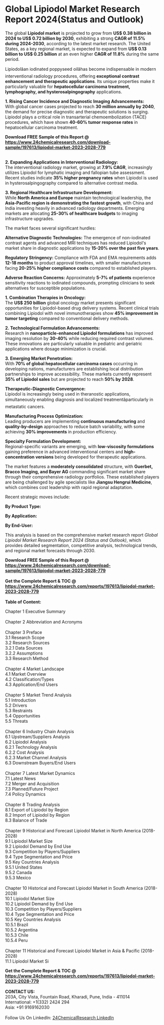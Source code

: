 <h1>Global Lipiodol Market Research Report 2024(Status and Outlook)</h1><p>The global <strong>Lipiodol market</strong> is projected to grow from <strong>US$ 0.38 billion in 2024 to US$ 0.72 billion by 2030</strong>, exhibiting a strong <strong>CAGR of 11.5% during 2024-2030</strong>, according to the latest market research. The United States, as a key regional market, is expected to expand from <strong>US$ 0.13 billion to US$ 0.25 billion</strong> at an even higher <strong>CAGR of 11.8%</strong> during the same period.</p><p>Lipiodolâan iodinated poppyseed oilâhas become indispensable in modern interventional radiology procedures, offering <strong>exceptional contrast enhancement and therapeutic applications</strong>. Its unique properties make it particularly valuable for <strong>hepatocellular carcinoma treatment, lymphography, and hysterosalpingography</strong> applications.</p><p><strong>1. Rising Cancer Incidence and Diagnostic Imaging Advancements:</strong><br>
With global cancer cases projected to reach <strong>30 million annually by 2040</strong>, the demand for precise diagnostic and therapeutic solutions is surging. Lipiodol plays a critical role in transarterial chemoembolization (TACE) procedures, which have shown <strong>40-60% tumor response rates</strong> in hepatocellular carcinoma treatment.</p><div><b>Download FREE Sample of this Report @ 
            <a href="https://www.24chemicalresearch.com/download-sample/197613/lipiodol-market-2023-2028-779">
            https://www.24chemicalresearch.com/download-sample/197613/lipiodol-market-2023-2028-779</a></b></div><br><p><strong>2. Expanding Applications in Interventional Radiology:</strong><br>
The interventional radiology market, growing at <strong>7.9% CAGR</strong>, increasingly utilizes Lipiodol for lymphatic imaging and fallopian tube assessment. Recent studies indicate <strong>35% higher pregnancy rates</strong> when Lipiodol is used in hysterosalpingography compared to alternative contrast media.</p><p><strong>3. Regional Healthcare Infrastructure Development:</strong><br>
While <strong>North America and Europe</strong> maintain technological leadership, the <strong>Asia-Pacific region is demonstrating the fastest growth</strong>, with China and India investing heavily in advanced radiology departments. Emerging markets are allocating <strong>25-30% of healthcare budgets</strong> to imaging infrastructure upgrades.</p><p>The market faces several significant hurdles:</p><p><strong>Alternative Diagnostic Technologies:</strong> The emergence of non-iodinated contrast agents and advanced MRI techniques has reduced Lipiodol's market share in diagnostic applications by <strong>15-20% over the past five years</strong>.</p><p><strong>Regulatory Stringency:</strong> Compliance with FDA and EMA requirements adds <strong>12-18 months</strong> to product approval timelines, with smaller manufacturers facing <strong>20-25% higher compliance costs</strong> compared to established players.</p><p><strong>Adverse Reaction Concerns:</strong> Approximately <strong>5-7% of patients</strong> experience sensitivity reactions to iodinated compounds, prompting clinicians to seek alternatives for susceptible populations.</p><p><strong>1. Combination Therapies in Oncology:</strong><br>
The <strong>US$ 250 billion</strong> global oncology market presents significant opportunities for Lipiodol-based drug delivery systems. Recent clinical trials combining Lipiodol with novel immunotherapies show <strong>45% improvement in tumor targeting</strong> compared to conventional delivery methods.</p><p><strong>2. Technological Formulation Advancements:</strong><br>
Research in <strong>nanoparticle-enhanced Lipiodol formulations</strong> has improved imaging resolution by <strong>30-40%</strong> while reducing required contrast volumes. These innovations are particularly valuable in pediatric and geriatric applications where dosage minimization is crucial.</p><p><strong>3. Emerging Market Penetration:</strong><br>
With <strong>70% of global hepatocellular carcinoma cases</strong> occurring in developing nations, manufacturers are establishing local distribution partnerships to improve accessibility. These markets currently represent <strong>35% of Lipiodol sales</strong> but are projected to reach <strong>50% by 2028</strong>.</p><p><strong>Therapeutic-Diagnostic Convergence:</strong><br>
	Lipiodol is increasingly being used in theranostic applications, simultaneously enabling diagnosis and localized treatmentâparticularly in metastatic cancers.</p><p><strong>Manufacturing Process Optimization:</strong><br>
	Leading producers are implementing <strong>continuous manufacturing</strong> and <strong>quality-by-design</strong> approaches to reduce batch variability, with some achieving <strong>30% improvements</strong> in production efficiency.</p><p><strong>Specialty Formulation Development:</strong><br>
	Regional-specific variants are emerging, with <strong>low-viscosity formulations</strong> gaining preference in advanced interventional centers and <strong>high-concentration versions</strong> being developed for therapeutic applications.</p><p>The market features a <strong>moderately consolidated</strong> structure, with <strong>Guerbet, Bracco Imaging, and Bayer AG</strong> commanding significant market share through their comprehensive radiology portfolios. These established players are being challenged by agile specialists like <strong>Jiangsu Hengrui Medicine</strong>, which combines cost leadership with rapid regional adaptation.</p><p>Recent strategic moves include:</p><p><strong>By Product Type:</strong></p><p><strong>By Application:</strong></p><p><strong>By End-User:</strong></p><p>This analysis is based on the comprehensive market research report <em>Global Lipiodol Market Research Report 2024 (Status and Outlook)</em>, which provides detailed segmentation, competitive analysis, technological trends, and regional market forecasts through 2030.</p><div><b>Download FREE Sample of this Report @ 
            <a href="https://www.24chemicalresearch.com/download-sample/197613/lipiodol-market-2023-2028-779">
            https://www.24chemicalresearch.com/download-sample/197613/lipiodol-market-2023-2028-779</a></b></div><br><div><b>Get the Complete Report & TOC @ 
            <a href="https://www.24chemicalresearch.com/reports/197613/lipiodol-market-2023-2028-779">
            https://www.24chemicalresearch.com/reports/197613/lipiodol-market-2023-2028-779</a></b></div><br>
            <b>Table of Content:</b><p>Chapter 1 Executive Summary<br />
<br />
Chapter 2 Abbreviation and Acronyms<br />
<br />
Chapter 3 Preface<br />
3.1 Research Scope<br />
3.2 Research Sources<br />
3.2.1 Data Sources<br />
3.2.2 Assumptions<br />
3.3 Research Method<br />
<br />
Chapter 4 Market Landscape<br />
4.1 Market Overview<br />
4.2 Classification/Types<br />
4.3 Application/End Users<br />
<br />
Chapter 5 Market Trend Analysis<br />
5.1 Introduction<br />
5.2 Drivers<br />
5.3 Restraints<br />
5.4 Opportunities<br />
5.5 Threats<br />
<br />
Chapter 6 Industry Chain Analysis<br />
6.1 Upstream/Suppliers Analysis<br />
6.2 Lipiodol Analysis<br />
6.2.1 Technology Analysis<br />
6.2.2 Cost Analysis<br />
6.2.3 Market Channel Analysis<br />
6.3 Downstream Buyers/End Users<br />
<br />
Chapter 7 Latest Market Dynamics<br />
7.1 Latest News<br />
7.2 Merger and Acquisition<br />
7.3 Planned/Future Project<br />
7.4 Policy Dynamics<br />
<br />
Chapter 8 Trading Analysis<br />
8.1 Export of Lipiodol by Region<br />
8.2 Import of Lipiodol by Region<br />
8.3 Balance of Trade<br />
<br />
Chapter 9 Historical and Forecast Lipiodol Market in North America (2018-2028)<br />
9.1 Lipiodol Market Size<br />
9.2 Lipiodol Demand by End Use<br />
9.3 Competition by Players/Suppliers<br />
9.4 Type Segmentation and Price<br />
9.5 Key Countries Analysis<br />
9.5.1 United States<br />
9.5.2 Canada<br />
9.5.3 Mexico<br />
<br />
Chapter 10 Historical and Forecast Lipiodol Market in South America (2018-2028)<br />
10.1 Lipiodol Market Size<br />
10.2 Lipiodol Demand by End Use<br />
10.3 Competition by Players/Suppliers<br />
10.4 Type Segmentation and Price<br />
10.5 Key Countries Analysis<br />
10.5.1 Brazil<br />
10.5.2 Argentina<br />
10.5.3 Chile<br />
10.5.4 Peru<br />
<br />
Chapter 11 Historical and Forecast Lipiodol Market in Asia & Pacific (2018-2028)<br />
11.1 Lipiodol Market Si</p><div><b>Get the Complete Report & TOC @ 
            <a href="https://www.24chemicalresearch.com/reports/197613/lipiodol-market-2023-2028-779">
            https://www.24chemicalresearch.com/reports/197613/lipiodol-market-2023-2028-779</a></b></div><br><b>CONTACT US:</b><br>
            203A, City Vista, Fountain Road, Kharadi, Pune, India - 411014<br>
            International: +1(332) 2424 294<br>
            Asia: +91 9169162030 <br><br>
            Follow Us On LinkedIn: <a href="https://www.linkedin.com/company/24chemicalresearch/">24ChemicalResearch LinkedIn</a>